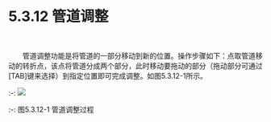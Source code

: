 # 5.3.12 管道调整
<br/>



&emsp;&emsp;管道调整功能是将管道的一部分移动到新的位置。操作步骤如下：点取管道移动的转折点，该点将管道分成两个部分，此时移动要拖动的部分（拖动部分可通过[TAB]键来选择）到指定位置即可完成调整。如图5.3.12-1所示。
<br/>

:-: ![](images/197.png)


:-: 图5.3.12-1 管道调整过程